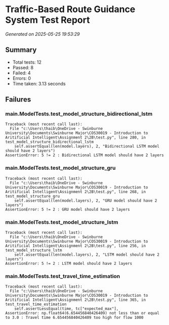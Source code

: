 # Traffic-Based Route Guidance System Test Report

*Generated on 2025-05-25 19:53:29*

## Summary

- Total tests: 12
- Passed: 8
- Failed: 4
- Errors: 0
- Time taken: 3.13 seconds

## Failures

### __main__.ModelTests.test_model_structure_bidirectional_lstm

```
Traceback (most recent call last):
  File "c:\Users\thaib\OneDrive - Swinburne University\Documents\Swinburne Major\COS30019 - Introduction to Aritificial Intelligent\Assignment 2\2B\test.py", line 280, in test_model_structure_bidirectional_lstm
    self.assertEqual(len(model.layers), 2, "Bidirectional LSTM model should have 2 layers")
AssertionError: 5 != 2 : Bidirectional LSTM model should have 2 layers

```

### __main__.ModelTests.test_model_structure_gru

```
Traceback (most recent call last):
  File "c:\Users\thaib\OneDrive - Swinburne University\Documents\Swinburne Major\COS30019 - Introduction to Aritificial Intelligent\Assignment 2\2B\test.py", line 268, in test_model_structure_gru
    self.assertEqual(len(model.layers), 2, "GRU model should have 2 layers")
AssertionError: 5 != 2 : GRU model should have 2 layers

```

### __main__.ModelTests.test_model_structure_lstm

```
Traceback (most recent call last):
  File "c:\Users\thaib\OneDrive - Swinburne University\Documents\Swinburne Major\COS30019 - Introduction to Aritificial Intelligent\Assignment 2\2B\test.py", line 256, in test_model_structure_lstm
    self.assertEqual(len(model.layers), 2, "LSTM model should have 2 layers")
AssertionError: 5 != 2 : LSTM model should have 2 layers

```

### __main__.ModelTests.test_travel_time_estimation

```
Traceback (most recent call last):
  File "c:\Users\thaib\OneDrive - Swinburne University\Documents\Swinburne Major\COS30019 - Introduction to Aritificial Intelligent\Assignment 2\2B\test.py", line 365, in test_travel_time_estimation
    self.assertLessEqual(time, tc["expected_max"],
AssertionError: np.float64(6.654456840426409) not less than or equal to 3.0 : Travel time 6.654456840426409 too high for flow 1000

```

